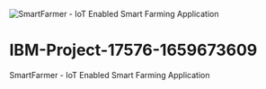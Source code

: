 ![SmartFarmer - IoT Enabled Smart Farming Application](https://user-images.githubusercontent.com/104996542/204023351-3a29ed6c-9aee-44a3-9317-69484e364207.gif)
# IBM-Project-17576-1659673609
SmartFarmer - IoT Enabled Smart Farming Application
